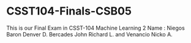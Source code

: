 # CSST104-Finals-CSB05
This is our Final Exam in CSST-104 Machine Learning 2
Name : Niegos Baron Denver D. Bercades John Richard L. and Venancio Nicko A.
